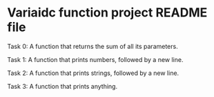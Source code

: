 # Variaidc function project README file

Task 0: A function that returns the sum of all its parameters.

Task 1: A function that prints numbers, followed by a new line.

Task 2: A function that prints strings, followed by a new line.

Task 3: A function that prints anything.
